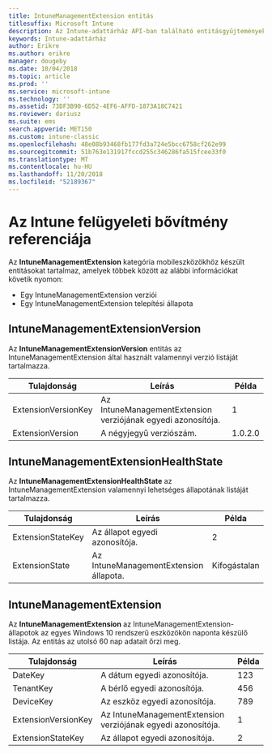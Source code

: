 ```yaml
---
title: IntuneManagementExtension entitás
titlesuffix: Microsoft Intune
description: Az Intune-adattárház API-ban található entitásgyűjtemények IntuneManagementExtension entitáskategóriájára vonatkozó referencia-témakör.
keywords: Intune-adattárház
author: Erikre
ms.author: erikre
manager: dougeby
ms.date: 10/04/2018
ms.topic: article
ms.prod: ''
ms.service: microsoft-intune
ms.technology: ''
ms.assetid: 73DF3B90-6D52-4EF6-AFFD-1873A18C7421
ms.reviewer: dariusz
ms.suite: ems
search.appverid: MET150
ms.custom: intune-classic
ms.openlocfilehash: 48e08b93468fb177fd3a724e5bcc6758cf262e99
ms.sourcegitcommit: 51b763e131917fccd255c346286fa515fcee33f0
ms.translationtype: MT
ms.contentlocale: hu-HU
ms.lasthandoff: 11/20/2018
ms.locfileid: "52189367"
---
```

# <a name="reference-for-intune-management-extension"></a>Az Intune felügyeleti bővítmény referenciája

Az **IntuneManagementExtension** kategória mobileszközökhöz készült entitásokat tartalmaz, amelyek többek között az alábbi információkat követik nyomon:

  -  Egy IntuneManagementExtension verziói
  -  Egy IntuneManagementExtension telepítési állapota

## <a name="intunemanagementextensionversion"></a>IntuneManagementExtensionVersion

Az **IntuneManagementExtensionVersion** entitás az IntuneManagementExtension által használt valamennyi verzió listáját tartalmazza.

| Tulajdonság  | Leírás | Példa |
|---------|------------|--------|
| ExtensionVersionKey |Az IntuneManagementExtension verziójának egyedi azonosítója. | 1 |
| ExtensionVersion |A négyjegyű verziószám. |1.0.2.0 |

## <a name="intunemanagementextensionhealthstate"></a>IntuneManagementExtensionHealthState

Az **IntuneManagementExtensionHealthState** az IntuneManagementExtension valamennyi lehetséges állapotának listáját tartalmazza.

| Tulajdonság  | Leírás | Példa |
|---------|------------|--------|
| ExtensionStateKey |Az állapot egyedi azonosítója. | 2 |
| ExtensionState |Az IntuneManagementExtension állapota. | Kifogástalan |

## <a name="intunemanagementextension"></a>IntuneManagementExtension

Az **IntuneManagementExtension** az IntuneManagementExtension-állapotok az egyes Windows 10 rendszerű eszközökön naponta készülő listája.
Az entitás az utolsó 60 nap adatait őrzi meg. 


|      Tulajdonság       |                         Leírás                         | Példa |
|---------------------|-------------------------------------------------------------|---------|
|       DateKey       |               A dátum egyedi azonosítója.                |   123   |
|      TenantKey      |              A bérlő egyedi azonosítója.               |   456   |
|      DeviceKey      |              Az eszköz egyedi azonosítója.               |   789   |
| ExtensionVersionKey | Az IntuneManagementExtension verziójának egyedi azonosítója. |    1    |
|  ExtensionStateKey  |             Az állapot egyedi azonosítója.              |    2    |

